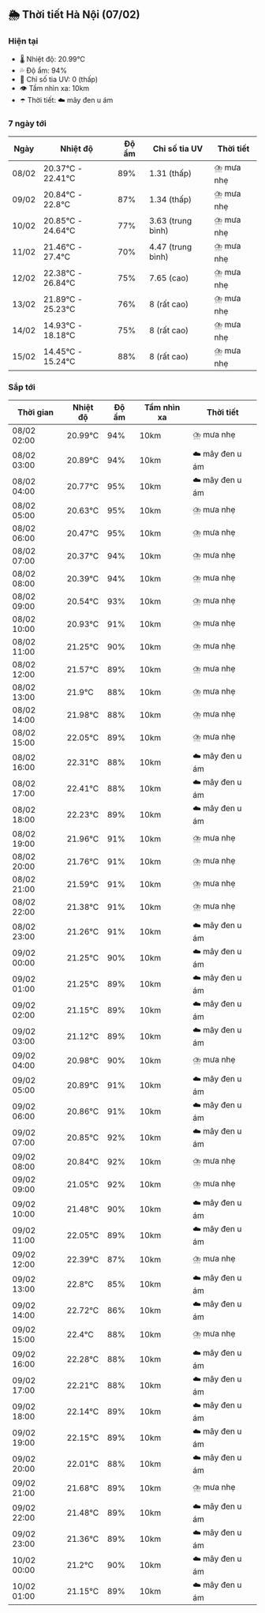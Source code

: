 ## 🌦️ Thời tiết Hà Nội (07/02)

### Hiện tại

- 🌡️ Nhiệt độ: 20.99℃
- 💦 Độ ẩm: 94%
- 🌟 Chỉ số tia UV: 0 (thấp)
- 👁️ Tầm nhìn xa: 10km
- ☂️ Thời tiết: ☁️ mây đen u ám

### 7 ngày tới

| Ngày | Nhiệt độ | Độ ẩm | Chỉ số tia UV | Thời tiết |
| --- | --- | --- | --- | --- |
| 08/02 | 20.37℃ - 22.41℃ | 89% | 1.31 (thấp) | ⛈️ mưa nhẹ |
| 09/02 | 20.84℃ - 22.8℃ | 87% | 1.34 (thấp) | ⛈️ mưa nhẹ |
| 10/02 | 20.85℃ - 24.64℃ | 77% | 3.63 (trung bình) | ⛈️ mưa nhẹ |
| 11/02 | 21.46℃ - 27.4℃ | 70% | 4.47 (trung bình) | ⛈️ mưa nhẹ |
| 12/02 | 22.38℃ - 26.84℃ | 75% | 7.65 (cao) | ⛈️ mưa nhẹ |
| 13/02 | 21.89℃ - 25.23℃ | 76% | 8 (rất cao) | ⛈️ mưa nhẹ |
| 14/02 | 14.93℃ - 18.18℃ | 75% | 8 (rất cao) | ⛈️ mưa nhẹ |
| 15/02 | 14.45℃ - 15.24℃ | 88% | 8 (rất cao) | ⛈️ mưa nhẹ |

### Sắp tới

| Thời gian | Nhiệt độ | Độ ẩm | Tầm nhìn xa | Thời tiết |
| --- | --- | --- | --- | --- |
| 08/02 02:00 | 20.99℃ | 94% | 10km | ⛈️ mưa nhẹ |
| 08/02 03:00 | 20.89℃ | 94% | 10km | ☁️ mây đen u ám |
| 08/02 04:00 | 20.77℃ | 95% | 10km | ☁️ mây đen u ám |
| 08/02 05:00 | 20.63℃ | 95% | 10km | ⛈️ mưa nhẹ |
| 08/02 06:00 | 20.47℃ | 95% | 10km | ⛈️ mưa nhẹ |
| 08/02 07:00 | 20.37℃ | 94% | 10km | ⛈️ mưa nhẹ |
| 08/02 08:00 | 20.39℃ | 94% | 10km | ⛈️ mưa nhẹ |
| 08/02 09:00 | 20.54℃ | 93% | 10km | ⛈️ mưa nhẹ |
| 08/02 10:00 | 20.93℃ | 91% | 10km | ⛈️ mưa nhẹ |
| 08/02 11:00 | 21.25℃ | 90% | 10km | ⛈️ mưa nhẹ |
| 08/02 12:00 | 21.57℃ | 89% | 10km | ⛈️ mưa nhẹ |
| 08/02 13:00 | 21.9℃ | 88% | 10km | ⛈️ mưa nhẹ |
| 08/02 14:00 | 21.98℃ | 88% | 10km | ⛈️ mưa nhẹ |
| 08/02 15:00 | 22.05℃ | 89% | 10km | ⛈️ mưa nhẹ |
| 08/02 16:00 | 22.31℃ | 88% | 10km | ☁️ mây đen u ám |
| 08/02 17:00 | 22.41℃ | 88% | 10km | ☁️ mây đen u ám |
| 08/02 18:00 | 22.23℃ | 89% | 10km | ☁️ mây đen u ám |
| 08/02 19:00 | 21.96℃ | 91% | 10km | ⛈️ mưa nhẹ |
| 08/02 20:00 | 21.76℃ | 91% | 10km | ⛈️ mưa nhẹ |
| 08/02 21:00 | 21.59℃ | 91% | 10km | ⛈️ mưa nhẹ |
| 08/02 22:00 | 21.38℃ | 91% | 10km | ⛈️ mưa nhẹ |
| 08/02 23:00 | 21.26℃ | 91% | 10km | ☁️ mây đen u ám |
| 09/02 00:00 | 21.25℃ | 90% | 10km | ☁️ mây đen u ám |
| 09/02 01:00 | 21.25℃ | 89% | 10km | ☁️ mây đen u ám |
| 09/02 02:00 | 21.15℃ | 89% | 10km | ☁️ mây đen u ám |
| 09/02 03:00 | 21.12℃ | 89% | 10km | ☁️ mây đen u ám |
| 09/02 04:00 | 20.98℃ | 90% | 10km | ⛈️ mưa nhẹ |
| 09/02 05:00 | 20.89℃ | 91% | 10km | ☁️ mây đen u ám |
| 09/02 06:00 | 20.86℃ | 91% | 10km | ☁️ mây đen u ám |
| 09/02 07:00 | 20.85℃ | 92% | 10km | ☁️ mây đen u ám |
| 09/02 08:00 | 20.84℃ | 92% | 10km | ⛈️ mưa nhẹ |
| 09/02 09:00 | 21.05℃ | 92% | 10km | ⛈️ mưa nhẹ |
| 09/02 10:00 | 21.48℃ | 90% | 10km | ☁️ mây đen u ám |
| 09/02 11:00 | 22.05℃ | 89% | 10km | ☁️ mây đen u ám |
| 09/02 12:00 | 22.39℃ | 87% | 10km | ⛈️ mưa nhẹ |
| 09/02 13:00 | 22.8℃ | 85% | 10km | ☁️ mây đen u ám |
| 09/02 14:00 | 22.72℃ | 86% | 10km | ☁️ mây đen u ám |
| 09/02 15:00 | 22.4℃ | 88% | 10km | ⛈️ mưa nhẹ |
| 09/02 16:00 | 22.28℃ | 88% | 10km | ☁️ mây đen u ám |
| 09/02 17:00 | 22.21℃ | 88% | 10km | ☁️ mây đen u ám |
| 09/02 18:00 | 22.14℃ | 89% | 10km | ☁️ mây đen u ám |
| 09/02 19:00 | 22.15℃ | 89% | 10km | ☁️ mây đen u ám |
| 09/02 20:00 | 22.01℃ | 88% | 10km | ☁️ mây đen u ám |
| 09/02 21:00 | 21.68℃ | 89% | 10km | ⛈️ mưa nhẹ |
| 09/02 22:00 | 21.48℃ | 89% | 10km | ☁️ mây đen u ám |
| 09/02 23:00 | 21.36℃ | 89% | 10km | ☁️ mây đen u ám |
| 10/02 00:00 | 21.2℃ | 90% | 10km | ☁️ mây đen u ám |
| 10/02 01:00 | 21.15℃ | 89% | 10km | ☁️ mây đen u ám |
